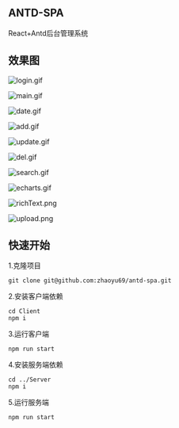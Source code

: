 ## ANTD-SPA ##

React+Antd后台管理系统

## 效果图

![login.gif](https://upload-images.jianshu.io/upload_images/7429221-a1992d28799f11ec.gif?imageMogr2/auto-orient/strip%7CimageView2/2/w/700)

![main.gif](https://upload-images.jianshu.io/upload_images/7429221-c2411818447fb284.gif?imageMogr2/auto-orient/strip%7CimageView2/2/w/700)

![date.gif](https://upload-images.jianshu.io/upload_images/7429221-fd5a4cab33efc25e.gif?imageMogr2/auto-orient/strip%7CimageView2/2/w/700)

![add.gif](https://upload-images.jianshu.io/upload_images/7429221-fca9e4e65020d08b.gif?imageMogr2/auto-orient/strip%7CimageView2/2/w/700)

![update.gif](https://upload-images.jianshu.io/upload_images/7429221-1d13f04b371c7c1c.gif?imageMogr2/auto-orient/strip%7CimageView2/2/w/700)

![del.gif](https://upload-images.jianshu.io/upload_images/7429221-b68c38f3a6ae5a38.gif?imageMogr2/auto-orient/strip%7CimageView2/2/w/700)

![search.gif](https://upload-images.jianshu.io/upload_images/7429221-0e9693b816dbf551.gif?imageMogr2/auto-orient/strip%7CimageView2/2/w/700)

![echarts.gif](https://upload-images.jianshu.io/upload_images/7429221-a54312b73224af36.gif?imageMogr2/auto-orient/strip%7CimageView2/2/w/700)

![richText.png](https://upload-images.jianshu.io/upload_images/7429221-251a47792b85bf1a.png?imageMogr2/auto-orient/strip%7CimageView2/2/w/1240)

![upload.png](https://upload-images.jianshu.io/upload_images/7429221-6d2696a56e6b22ba.png?imageMogr2/auto-orient/strip%7CimageView2/2/w/1240)

## 快速开始

1.克隆项目
```
git clone git@github.com:zhaoyu69/antd-spa.git
```

2.安装客户端依赖
```
cd Client
npm i
```

3.运行客户端
```
npm run start
```

4.安装服务端依赖
```
cd ../Server
npm i 
```

5.运行服务端
```
npm run start 
```

